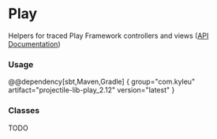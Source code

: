 # Play

Helpers for traced Play Framework controllers and views ([API Documentation](../api/projectile-lib-play))

### Usage

@@dependency[sbt,Maven,Gradle] {
  group="com.kyleu"
  artifact="projectile-lib-play_2.12"
  version="latest"
}

### Classes

TODO
